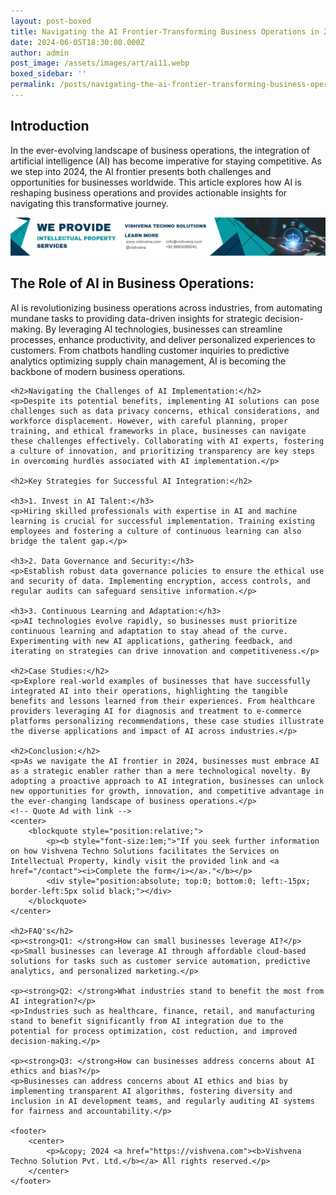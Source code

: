 ```yaml
---
layout: post-boxed
title: Navigating the AI Frontier-Transforming Business Operations in 2024
date: 2024-06-05T18:30:00.000Z
author: admin
post_image: /assets/images/art/ai11.webp
boxed_sidebar: ''
permalink: /posts/navigating-the-ai-frontier-transforming-business-operations-in-2024
---
```


<!DOCTYPE html>

<html lang="en">
<head>
    <meta charset="UTF-8">
    <meta name="viewport" content="width=device-width, initial-scale=1.0">
    <meta name="description" content="Transform your business operations with AI in 2024. Learn how to navigate the AI frontier for success.">
    <title>Navigating the AI Frontier-Transforming Business Operations in 2024</title>
</head>
<body>

<h2>Introduction</h2>
<p>In the ever-evolving landscape of business operations, the integration of artificial intelligence (AI) has become imperative for staying competitive. As we step into 2024, the AI frontier presents both challenges and opportunities for businesses worldwide. This article explores how AI is reshaping business operations and provides actionable insights for navigating this transformative journey.</p>
<!-- Image Banner Ad -->
<a href="/contact">
    <img src="/assets/images/art/ip ads a.webp" alt="Advertisement for Vishvena Techno Solutions intellectual property services" style="max-width:100%; height:auto;">
</a>
<br>
<article>
    <h2>The Role of AI in Business Operations:</h2>
    <p>AI is revolutionizing business operations across industries, from automating mundane tasks to providing data-driven insights for strategic decision-making. By leveraging AI technologies, businesses can streamline processes, enhance productivity, and deliver personalized experiences to customers. From chatbots handling customer inquiries to predictive analytics optimizing supply chain management, AI is becoming the backbone of modern business operations.</p>

```
<h2>Navigating the Challenges of AI Implementation:</h2>
<p>Despite its potential benefits, implementing AI solutions can pose challenges such as data privacy concerns, ethical considerations, and workforce displacement. However, with careful planning, proper training, and ethical frameworks in place, businesses can navigate these challenges effectively. Collaborating with AI experts, fostering a culture of innovation, and prioritizing transparency are key steps in overcoming hurdles associated with AI implementation.</p>

<h2>Key Strategies for Successful AI Integration:</h2>

<h3>1. Invest in AI Talent:</h3>
<p>Hiring skilled professionals with expertise in AI and machine learning is crucial for successful implementation. Training existing employees and fostering a culture of continuous learning can also bridge the talent gap.</p>

<h3>2. Data Governance and Security:</h3>
<p>Establish robust data governance policies to ensure the ethical use and security of data. Implementing encryption, access controls, and regular audits can safeguard sensitive information.</p>

<h3>3. Continuous Learning and Adaptation:</h3>
<p>AI technologies evolve rapidly, so businesses must prioritize continuous learning and adaptation to stay ahead of the curve. Experimenting with new AI applications, gathering feedback, and iterating on strategies can drive innovation and competitiveness.</p>

<h2>Case Studies:</h2>
<p>Explore real-world examples of businesses that have successfully integrated AI into their operations, highlighting the tangible benefits and lessons learned from their experiences. From healthcare providers leveraging AI for diagnosis and treatment to e-commerce platforms personalizing recommendations, these case studies illustrate the diverse applications and impact of AI across industries.</p>

<h2>Conclusion:</h2>
<p>As we navigate the AI frontier in 2024, businesses must embrace AI as a strategic enabler rather than a mere technological novelty. By adopting a proactive approach to AI integration, businesses can unlock new opportunities for growth, innovation, and competitive advantage in the ever-changing landscape of business operations.</p>
<!-- Quote Ad with link -->
<center>
    <blockquote style="position:relative;">
        <p><b style="font-size:1em;">"If you seek further information on how Vishvena Techno Solutions facilitates the Services on Intellectual Property, kindly visit the provided link and <a href="/contact"><i>Complete the form</i></a>."</b></p>
        <div style="position:absolute; top:0; bottom:0; left:-15px; border-left:5px solid black;"></div>
    </blockquote>
</center>

<h2>FAQ's</h2>
<p><strong>Q1: </strong>How can small businesses leverage AI?</p>
<p>Small businesses can leverage AI through affordable cloud-based solutions for tasks such as customer service automation, predictive analytics, and personalized marketing.</p>

<p><strong>Q2: </strong>What industries stand to benefit the most from AI integration?</p>
<p>Industries such as healthcare, finance, retail, and manufacturing stand to benefit significantly from AI integration due to the potential for process optimization, cost reduction, and improved decision-making.</p>

<p><strong>Q3: </strong>How can businesses address concerns about AI ethics and bias?</p>
<p>Businesses can address concerns about AI ethics and bias by implementing transparent AI algorithms, fostering diversity and inclusion in AI development teams, and regularly auditing AI systems for fairness and accountability.</p>

<footer>
    <center>
        <p>&copy; 2024 <a href="https://vishvena.com"><b>Vishvena Techno Solution Pvt. Ltd.</b></a> All rights reserved.</p>
    </center>
</footer>
```

</article>

</body>
</html>
